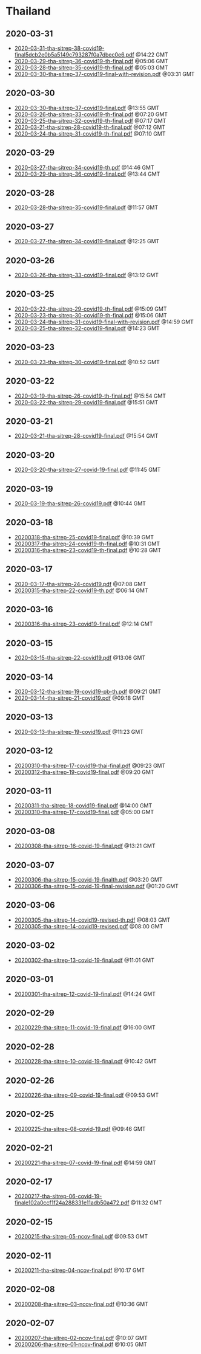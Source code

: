 # Thailand


## 2020-03-31

* [2020-03-31-tha-sitrep-38-covid19-final5dcb2e0b5a5149c793287f0a7dbec0e6.pdf](ad4d23048cddfdd2c01802820b204730d2d2e94a/file.pdf) @14:22 GMT
* [2020-03-29-tha-sitrep-36-covid19-th-final.pdf](dcc435d4f3703911d2a7cf03941028da972dd775/file.pdf) @05:06 GMT
* [2020-03-28-tha-sitrep-35-covid19-th-final.pdf](566a13976c2cbb86d5c13571f68c8d670f0cadee/file.pdf) @05:03 GMT
* [2020-03-30-tha-sitrep-37-covid19-final-with-revision.pdf](07e12d8f63d5f2008e91200b3015ba5282ec0a20/file.pdf) @03:31 GMT

## 2020-03-30

* [2020-03-30-tha-sitrep-37-covid19-final.pdf](b5f90f562789d0f92c1b3c129b7978b1796dd864/file.pdf) @13:55 GMT
* [2020-03-26-tha-sitrep-33-covid19-th-final.pdf](d55af2bf4fadbfd9acacb4feceaf74d0b586b468/file.pdf) @07:20 GMT
* [2020-03-25-tha-sitrep-32-covid19-th-final.pdf](d306e86e3107b78dc52f43bd6d6ddac683234aaf/file.pdf) @07:17 GMT
* [2020-03-21-tha-sitrep-28-covid19-th-final.pdf](6fa30823b2cac9a2f354d7624e7ca70b7d7994e0/file.pdf) @07:12 GMT
* [2020-03-24-tha-sitrep-31-covid19-th-final.pdf](6b23b85354af6bb9999edc9473bdec0d168772b1/file.pdf) @07:10 GMT

## 2020-03-29

* [2020-03-27-tha-sitrep-34-covid19-th.pdf](e05be8ab8fa678d30e21a07a34f7cf9e30edd03c/file.pdf) @14:46 GMT
* [2020-03-29-tha-sitrep-36-covid19-final.pdf](31eca0124677f3a167bd3c78a6a7b4929534c826/file.pdf) @13:44 GMT

## 2020-03-28

* [2020-03-28-tha-sitrep-35-covid19-final.pdf](dbd6b883a7a2f185f0c7b2ba1dfe435ddc5059ec/file.pdf) @11:57 GMT

## 2020-03-27

* [2020-03-27-tha-sitrep-34-covid19-final.pdf](eaff57b1b6d53c44f89c7dd6446ebac5bfd4d88b/file.pdf) @12:25 GMT

## 2020-03-26

* [2020-03-26-tha-sitrep-33-covid19-final.pdf](3ebff6a9f9e1a719d258bfdf32de1bda447cd9f8/file.pdf) @13:12 GMT

## 2020-03-25

* [2020-03-22-tha-sitrep-29-covid19-th-final.pdf](eacf7004ba0fa7094759d47a8df5f1ce70a703fd/file.pdf) @15:09 GMT
* [2020-03-23-tha-sitrep-30-covid19-th-final.pdf](6224891dce7c387c74eba8ba447fd414e6c4c378/file.pdf) @15:06 GMT
* [2020-03-24-tha-sitrep-31-covid19-final-with-revision.pdf](7b533efcc556fab6de7f7c009664dcf8009d41c1/file.pdf) @14:59 GMT
* [2020-03-25-tha-sitrep-32-covid19-final.pdf](976c0eb194485fdb8d2bb00f3f0847a0f3f91c9f/file.pdf) @14:23 GMT

## 2020-03-23

* [2020-03-23-tha-sitrep-30-covid19-final.pdf](6e08f372dfff52bd0aa89c7c49d5cc4aced683e5/file.pdf) @10:52 GMT

## 2020-03-22

* [2020-03-19-tha-sitrep-26-covid19-th-final.pdf](0938f9106ebdf2e464b3687ff2ba4956d7908d85/file.pdf) @15:54 GMT
* [2020-03-22-tha-sitrep-29-covid19-final.pdf](21e351ba32912923f1096f65ec12eaa8793d83b2/file.pdf) @15:51 GMT

## 2020-03-21

* [2020-03-21-tha-sitrep-28-covid19-final.pdf](c5ae4a21d603f0309b585ddcca856f276310d077/file.pdf) @15:54 GMT

## 2020-03-20

* [2020-03-20-tha-sitrep-27-covid-19-final.pdf](fdfb44bcc8c7f84312f6f3eac82696537f102c98/file.pdf) @11:45 GMT

## 2020-03-19

* [2020-03-19-tha-sitrep-26-covid19.pdf](be73bb4ba51671d82bf082f933d6c006ae5477b2/file.pdf) @10:44 GMT

## 2020-03-18

* [20200318-tha-sitrep-25-covid19-final.pdf](cbb855535533edbc598988df81d03356e702ccc3/file.pdf) @10:39 GMT
* [20200317-tha-sitrep-24-covid19-th-final.pdf](5b45e15448cb9930e595145d2f8d3f3e756d441f/file.pdf) @10:31 GMT
* [20200316-tha-sitrep-23-covid19-th-final.pdf](d4854f629ebd6f819f25f20ee75ce572def11940/file.pdf) @10:28 GMT

## 2020-03-17

* [2020-03-17-tha-sitrep-24-covid19.pdf](f173b780a4b704b074fb8b3e990bf84cda6da35d/file.pdf) @07:08 GMT
* [20200315-tha-sitrep-22-covid19-th.pdf](613317cc7a5450d30a9b6f63086b5577e3c7f1ee/file.pdf) @06:14 GMT

## 2020-03-16

* [20200316-tha-sitrep-23-covid19-final.pdf](9f5dbe446cb812c287df49a93f45417a2ac75f83/file.pdf) @12:14 GMT

## 2020-03-15

* [2020-03-15-tha-sitrep-22-covid19.pdf](bf27f3609ff0f3a6aea16b9df4aef834fc870aa5/file.pdf) @13:06 GMT

## 2020-03-14

* [2020-03-12-tha-sitrep-19-covid19-pb-th.pdf](158ce3bc4f0373f15579821f2fb66d55a313870e/file.pdf) @09:21 GMT
* [2020-03-14-tha-sitrep-21-covid19.pdf](32275ae4c1f3b43e24ff829ce973d9fbf02d7685/file.pdf) @09:18 GMT

## 2020-03-13

* [2020-03-13-tha-sitrep-19-covid19.pdf](74821c8b4046ea3d8ee603d6452d93d80ca43cf3/file.pdf) @11:23 GMT

## 2020-03-12

* [20200310-tha-sitrep-17-covid19-thai-final.pdf](4c8bb4415b9f6cf8d3666752b4d4358d33bf864f/file.pdf) @09:23 GMT
* [20200312-tha-sitrep-19-covid19-final.pdf](84e435af49c26fd1d64cb6d63363d37e0f5c7f78/file.pdf) @09:20 GMT

## 2020-03-11

* [20200311-tha-sitrep-18-covid19-final.pdf](2fa0c4cd917f661ce36997e8a67f4762dddb8093/file.pdf) @14:00 GMT
* [20200310-tha-sitrep-17-covid19-final.pdf](2cee44ad5b24aaece94a57a53dab99110035c264/file.pdf) @05:00 GMT

## 2020-03-08

* [20200308-tha-sitrep-16-covid-19-final.pdf](e6cdd6fd261af7e203fd537d7940e380477c6ebb/file.pdf) @13:21 GMT

## 2020-03-07

* [20200306-tha-sitrep-15-covid-19-finalth.pdf](5d3fe34a60c93a274ebaed5d89af88948e3ae59c/file.pdf) @03:20 GMT
* [20200306-tha-sitrep-15-covid-19-final-revision.pdf](0abc8b2106b4de6b8394eb072f7e969561415af0/file.pdf) @01:20 GMT

## 2020-03-06

* [20200305-tha-sitrep-14-covid19-revised-th.pdf](b197d5096f93925112e0c98537b94b75f2530b49/file.pdf) @08:03 GMT
* [20200305-tha-sitrep-14-covid19-revised.pdf](140a5b86334c82e86615f1b2428053c319d376a5/file.pdf) @08:00 GMT

## 2020-03-02

* [20200302-tha-sitrep-13-covid-19-final.pdf](1c1424753c7f82c0672d877ace468d463f4a8b59/file.pdf) @11:01 GMT

## 2020-03-01

* [20200301-tha-sitrep-12-covid-19-final.pdf](377875a03b7ef91b1d9061424f249e026cd9df29/file.pdf) @14:24 GMT

## 2020-02-29

* [20200229-tha-sitrep-11-covid-19-final.pdf](471330111f02e2d8fcf639fd600277ab50cd7faa/file.pdf) @16:00 GMT

## 2020-02-28

* [20200228-tha-sitrep-10-covid-19-final.pdf](52e8aa926395f465b8600d8602814507699c3caa/file.pdf) @10:42 GMT

## 2020-02-26

* [20200226-tha-sitrep-09-covid-19-final.pdf](6922bc0d61146085311bb89f9ab1e80bde3b3365/file.pdf) @09:53 GMT

## 2020-02-25

* [20200225-tha-sitrep-08-covid-19.pdf](9842b9dd43f0399df8cae0a21d9d54c64e80d721/file.pdf) @09:46 GMT

## 2020-02-21

* [20200221-tha-sitrep-07-covid-19-final.pdf](7f9c1ee3ce5451f6ff92dd691d02bd6e41e2d6f0/file.pdf) @14:59 GMT

## 2020-02-17

* [20200217-tha-sitrep-06-covid-19-finale102a0ccf1f24a288331e11adb50a472.pdf](278fb6c38d90469a3faf8a099cb84c635f00ecfa/file.pdf) @11:32 GMT

## 2020-02-15

* [20200215-tha-sitrep-05-ncov-final.pdf](0253a0f0a5be8f1f5db4517728a4ce25d1a8de1c/file.pdf) @09:53 GMT

## 2020-02-11

* [20200211-tha-sitrep-04-ncov-final.pdf](78b59839a2043c6e3bf55df208b68272ead8fb13/file.pdf) @10:17 GMT

## 2020-02-08

* [20200208-tha-sitrep-03-ncov-final.pdf](46ef11b71ce946e7e89aca29e1408a533937fede/file.pdf) @10:36 GMT

## 2020-02-07

* [20200207-tha-sitrep-02-ncov-final.pdf](08e8a631218330c92bcd66b53919e6424527435d/file.pdf) @10:07 GMT
* [20200206-tha-sitrep-01-ncov-final.pdf](99fb6573e69b441ec0b6238cc281786ce7808621/file.pdf) @10:05 GMT
